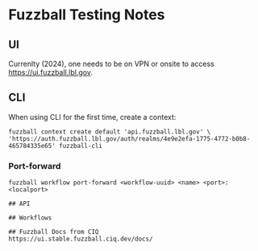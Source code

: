 # Fuzzball Testing Notes

## UI

Currenlty (2024), one needs to be on VPN or onsite to access https://ui.fuzzball.lbl.gov.

## CLI

When using CLI for the first time, create a context:
```
fuzzball context create default 'api.fuzzball.lbl.gov' \
'https://auth.fuzzball.lbl.gov/auth/realms/4e9e2efa-1775-4772-b0b8-465784335e65' fuzzball-cli
```

### Port-forward

```
fuzzball workflow port-forward <workflow-uuid> <name> <port>:<localport>

## API

## Workflows

## Fuzzball Docs from CIQ
https://ui.stable.fuzzball.ciq.dev/docs/
